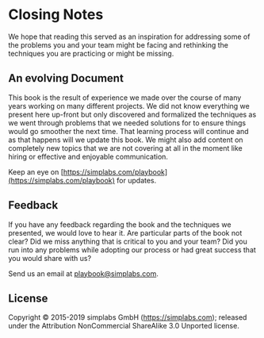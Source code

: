 <h1 class="supporting-chapter-title">Closing Notes</h1>

We hope that reading this served as an inspiration for addressing some of the
problems you and your team might be facing and rethinking the techniques you are
practicing or might be missing.

## An evolving Document

This book is the result of experience we made over the course of many years
working on many different projects. We did not know everything we present here
up-front but only discovered and formalized the techniques as we went through
problems that we needed solutions for to ensure things would go smoother the
next time. That learning process will continue and as that happens will we
update this book. We might also add content on completely new topics that we are
not covering at all in the moment like hiring or effective and enjoyable
communication.

Keep an eye on [https://simplabs.com/playbook](https://simplabs.com/playbook)
for updates.

## Feedback

If you have any feedback regarding the book and the techniques we presented, we
would love to hear it. Are particular parts of the book not clear? Did we miss
anything that is critical to you and your team? Did you run into any problems
while adopting our process or had great success that you would share with us?

Send us an email at playbook@simplabs.com.

## License

Copyright © 2015-2019 simplabs GmbH (https://simplabs.com); released under the
Attribution NonCommercial ShareAlike 3.0 Unported license.
